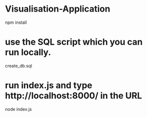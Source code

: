 # Visualisation-Application
npm install
# use the SQL script which you can run locally.
create_db.sql
# run index.js and type http://localhost:8000/ in the URL
node index.js